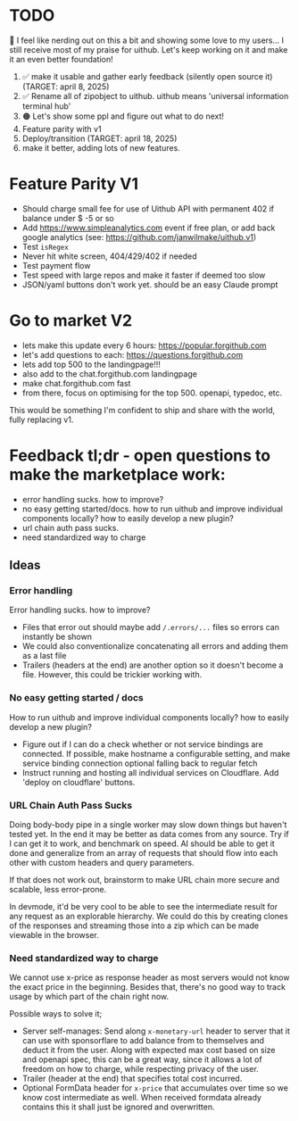 # TODO

🤔 I feel like nerding out on this a bit and showing some love to my users... I still receive most of my praise for uithub. Let's keep working on it and make it an even better foundation!

1. ✅ make it usable and gather early feedback (silently open source it) (TARGET: april 8, 2025)
2. ✅ Rename all of zipobject to uithub. uithub means 'universal information terminal hub'
3. 🟠 Let's show some ppl and figure out what to do next!
4. Feature parity with v1
5. Deploy/transition (TARGET: april 18, 2025)
6. make it better, adding lots of new features.

# Feature Parity V1

- Should charge small fee for use of Uithub API with permanent 402 if balance under $ -5 or so
- Add https://www.simpleanalytics.com event if free plan, or add back google analytics (see: https://github.com/janwilmake/uithub.v1)
- Test `isRegex`
- Never hit white screen, 404/429/402 if needed
- Test payment flow
- Test speed with large repos and make it faster if deemed too slow
- JSON/yaml buttons don't work yet. should be an easy Claude prompt

# Go to market V2

- lets make this update every 6 hours: https://popular.forgithub.com
- let's add questions to each: https://questions.forgithub.com
- lets add top 500 to the landingpage!!!
- also add to the chat.forgithub.com landingpage
- make chat.forgithub.com fast
- from there, focus on optimising for the top 500. openapi, typedoc, etc.

This would be something I'm confident to ship and share with the world, fully replacing v1.

# Feedback tl;dr - open questions to make the marketplace work:

- error handling sucks. how to improve?
- no easy getting started/docs. how to run uithub and improve individual components locally? how to easily develop a new plugin?
- url chain auth pass sucks.
- need standardized way to charge

## Ideas

### Error handling

Error handling sucks. how to improve?

- Files that error out should maybe add `/.errors/...` files so errors can instantly be shown
- We could also conventionalize concatenating all errors and adding them as a last file
- Trailers (headers at the end) are another option so it doesn't become a file. However, this could be trickier working with.

### No easy getting started / docs

How to run uithub and improve individual components locally? how to easily develop a new plugin?

- Figure out if I can do a check whether or not service bindings are connected. If possible, make hostname a configurable setting, and make service binding connection optional falling back to regular fetch
- Instruct running and hosting all individual services on Cloudflare. Add 'deploy on cloudflare' buttons.

### URL Chain Auth Pass Sucks

Doing body-body pipe in a single worker may slow down things but haven't tested yet. In the end it may be better as data comes from any source. Try if I can get it to work, and benchmark on speed. AI should be able to get it done and generalize from an array of requests that should flow into each other with custom headers and query parameters.

If that does not work out, brainstorm to make URL chain more secure and scalable, less error-prone.

In devmode, it'd be very cool to be able to see the intermediate result for any request as an explorable hierarchy. We could do this by creating clones of the responses and streaming those into a zip which can be made viewable in the browser.

### Need standardized way to charge

We cannot use x-price as response header as most servers would not know the exact price in the beginning. Besides that, there's no good way to track usage by which part of the chain right now.

Possible ways to solve it;

- Server self-manages: Send along `x-monetary-url` header to server that it can use with sponsorflare to add balance from to themselves and deduct it from the user. Along with expected max cost based on size and openapi spec, this can be a great way, since it allows a lot of freedom on how to charge, while respecting privacy of the user.
- Trailer (header at the end) that specifies total cost incurred.
- Optional FormData header for `x-price` that accumulates over time so we know cost intermediate as well. When received formdata already contains this it shall just be ignored and overwritten.
